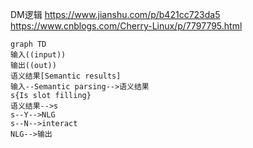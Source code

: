 DM逻辑
https://www.jianshu.com/p/b421cc723da5
https://www.cnblogs.com/Cherry-Linux/p/7797795.html
```mermaid
graph TD
输入((input))
输出((out))
语义结果[Semantic results]
输入--Semantic parsing-->语义结果
s{Is slot filling}
语义结果-->s
s--Y-->NLG
s--N-->interact
NLG-->输出
```